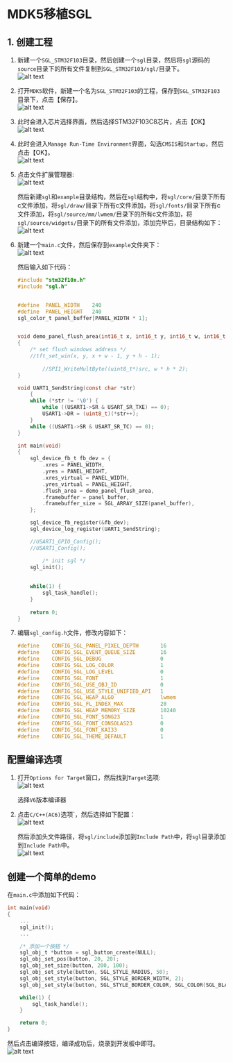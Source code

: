 # MDK5移植SGL
## 1. 创建工程
1. 新建一个`SGL_STM32F103`目录，然后创建一个`sgl`目录，然后将`sgl`源码的`source`目录下的所有文件复制到`SGL_STM32F103/sgl/`目录下。      
    ![alt text](imgs/mdk5/image-1.png)

2. 打开`MDK5`软件，新建一个名为`SGL_STM32F103`的工程，保存到`SGL_STM32F103`目录下，点击【保存】。      
    ![alt text](imgs/mdk5/img-2.jpg)


3. 此时会进入芯片选择界面，然后选择STM32F103C8芯片，点击【OK】      
    ![alt text](imgs/mdk5/img-3.jpg)

4. 此时会进入`Manage Run-Time Environment`界面，勾选`CMSIS`和`Startup`，然后点击【OK】。       
    ![alt text](imgs/mdk5/img-4.jpg)

5. 点击文件扩展管理器:      
    ![alt text](imgs/mdk5/img-5.jpg)

    然后新建`sgl`和`example`目录结构，然后在`sgl`结构中，将`sgl/core/`目录下所有c文件添加，将`sgl/draw/`目录下所有c文件添加，将`sgl/fonts/`目录下所有c文件添加，将`sgl/source/mm/lwmem/`目录下的所有c文件添加，将`sgl/source/widgets/`目录下的所有文件添加，添加完毕后，目录结构如下：           
    ![alt text](imgs/mdk5/img-6.jpg)

6. 新建一个`main.c`文件，然后保存到`example`文件夹下：            
    ![alt text](imgs/mdk5/img-7.jpg)

    然后输入如下代码：          
    ```c
    #include "stm32f10x.h"
    #include "sgl.h"


    #define  PANEL_WIDTH    240
    #define  PANEL_HEIGHT   240
    sgl_color_t panel_buffer[PANEL_WIDTH * 1];


    void demo_panel_flush_area(int16_t x, int16_t y, int16_t w, int16_t h, sgl_color_t *src)
    {
        /* set flush windows address */
        //tft_set_win(x, y, x + w - 1, y + h - 1);
            
            //SPI1_WriteMultByte((uint8_t*)src, w * h * 2);
    }

    void UART1_SendString(const char *str)
        {
        while (*str != '\0') {
            while ((USART1->SR & USART_SR_TXE) == 0);
            USART1->DR = (uint8_t)(*str++);
        }
        while ((USART1->SR & USART_SR_TC) == 0);
    }

    int main(void)
    {
        sgl_device_fb_t fb_dev = {
            .xres = PANEL_WIDTH,
            .yres = PANEL_HEIGHT,
            .xres_virtual = PANEL_WIDTH,
            .yres_virtual = PANEL_HEIGHT,
            .flush_area = demo_panel_flush_area,
            .framebuffer = panel_buffer,
            .framebuffer_size = SGL_ARRAY_SIZE(panel_buffer),
        };

        sgl_device_fb_register(&fb_dev);
        sgl_device_log_register(UART1_SendString);

        //USART1_GPIO_Config();
        //USART1_Config();

            /* init sgl */
        sgl_init();
            
        
        while(1) {
            sgl_task_handle();
        }
        
        return 0;
    }
    ```

7. 编辑`sgl_config.h`文件，修改内容如下：
    ```c
    #define    CONFIG_SGL_PANEL_PIXEL_DEPTH       16
    #define    CONFIG_SGL_EVENT_QUEUE_SIZE        16
    #define    CONFIG_SGL_DEBUG                   0
    #define    CONFIG_SGL_LOG_COLOR               1
    #define    CONFIG_SGL_LOG_LEVEL               0
    #define    CONFIG_SGL_FONT                    1
    #define    CONFIG_SGL_USE_OBJ_ID              0
    #define    CONFIG_SGL_USE_STYLE_UNIFIED_API   1
    #define    CONFIG_SGL_HEAP_ALGO               lwmem
    #define    CONFIG_SGL_FL_INDEX_MAX            20
    #define    CONFIG_SGL_HEAP_MEMORY_SIZE        10240
    #define    CONFIG_SGL_FONT_SONG23             1
    #define    CONFIG_SGL_FONT_CONSOLAS23         0
    #define    CONFIG_SGL_FONT_KAI33              0
    #define    CONFIG_SGL_THEME_DEFAULT           1    
    ```
## 配置编译选项
1. 打开`Options for Target`窗口，然后找到`Target`选项:             
    ![alt text](imgs/mdk5/img-8.jpg)

    选择`V6`版本编译器
2. 点击`C/C++(AC6)`选项`，然后选择如下配置：              
    ![alt text](imgs/mdk5/img-9.jpg)

   然后添加头文件路径，将`sgl/include`添加到`Include Path`中，将`sgl`目录添加到`Include Path`中。                   
    ![alt text](imgs/mdk5/img-10.jpg)

## 创建一个简单的demo
在`main.c`中添加如下代码：
```c
int main(void)
{
    ...
    sgl_init();
    ...

    /* 添加一个按钮 */
    sgl_obj_t *button = sgl_button_create(NULL);
    sgl_obj_set_pos(button, 20, 20);
    sgl_obj_set_size(button, 200, 100);
    sgl_obj_set_style(button, SGL_STYLE_RADIUS, 50);
    sgl_obj_set_style(button, SGL_STYLE_BORDER_WIDTH, 2);
    sgl_obj_set_style(button, SGL_STYLE_BORDER_COLOR, SGL_COLOR(SGL_BLACK));

    while(1) {
        sgl_task_handle();
    }

    return 0;
}
```
然后点击编译按钮，编译成功后，烧录到开发板中即可。    
![alt text](imgs/mdk5/img-11.jpg)
